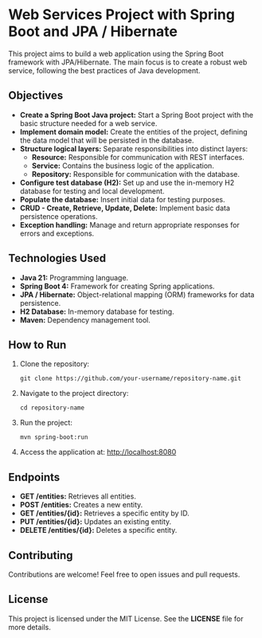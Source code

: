 <!DOCTYPE html>
<html lang="en">
<head>
    <meta charset="UTF-8">
    <meta name="viewport" content="width=device-width, initial-scale=1.0">
    <title>Web Services Project with Spring Boot and JPA / Hibernate</title>
</head>
<body>

<h1>Web Services Project with Spring Boot and JPA / Hibernate</h1>

<p>This project aims to build a web application using the Spring Boot framework with JPA/Hibernate. The main focus is to create a robust web service, following the best practices of Java development.</p>

<h2>Objectives</h2>
<ul>
    <li><strong>Create a Spring Boot Java project:</strong> Start a Spring Boot project with the basic structure needed for a web service.</li>
    <li><strong>Implement domain model:</strong> Create the entities of the project, defining the data model that will be persisted in the database.</li>
    <li><strong>Structure logical layers:</strong> Separate responsibilities into distinct layers:
        <ul>
            <li><strong>Resource:</strong> Responsible for communication with REST interfaces.</li>
            <li><strong>Service:</strong> Contains the business logic of the application.</li>
            <li><strong>Repository:</strong> Responsible for communication with the database.</li>
        </ul>
    </li>
    <li><strong>Configure test database (H2):</strong> Set up and use the in-memory H2 database for testing and local development.</li>
    <li><strong>Populate the database:</strong> Insert initial data for testing purposes.</li>
    <li><strong>CRUD - Create, Retrieve, Update, Delete:</strong> Implement basic data persistence operations.</li>
    <li><strong>Exception handling:</strong> Manage and return appropriate responses for errors and exceptions.</li>
</ul>

<h2>Technologies Used</h2>
<ul>
    <li><strong>Java 21:</strong> Programming language.</li>
    <li><strong>Spring Boot 4:</strong> Framework for creating Spring applications.</li>
    <li><strong>JPA / Hibernate:</strong> Object-relational mapping (ORM) frameworks for data persistence.</li>
    <li><strong>H2 Database:</strong> In-memory database for testing.</li>
    <li><strong>Maven:</strong> Dependency management tool.</li>
</ul>

<h2>How to Run</h2>
<ol>
    <li>Clone the repository:
        <pre><code>git clone https://github.com/your-username/repository-name.git</code></pre>
    </li>
    <li>Navigate to the project directory:
        <pre><code>cd repository-name</code></pre>
    </li>
    <li>Run the project:
        <pre><code>mvn spring-boot:run</code></pre>
    </li>
    <li>Access the application at: <a href="http://localhost:8080" target="_blank">http://localhost:8080</a></li>
</ol>

<h2>Endpoints</h2>
<ul>
    <li><strong>GET /entities:</strong> Retrieves all entities.</li>
    <li><strong>POST /entities:</strong> Creates a new entity.</li>
    <li><strong>GET /entities/{id}:</strong> Retrieves a specific entity by ID.</li>
    <li><strong>PUT /entities/{id}:</strong> Updates an existing entity.</li>
    <li><strong>DELETE /entities/{id}:</strong> Deletes a specific entity.</li>
</ul>

<h2>Contributing</h2>
<p>Contributions are welcome! Feel free to open issues and pull requests.</p>

<h2>License</h2>
<p>This project is licensed under the MIT License. See the <strong>LICENSE</strong> file for more details.</p>

</body>
</html>
